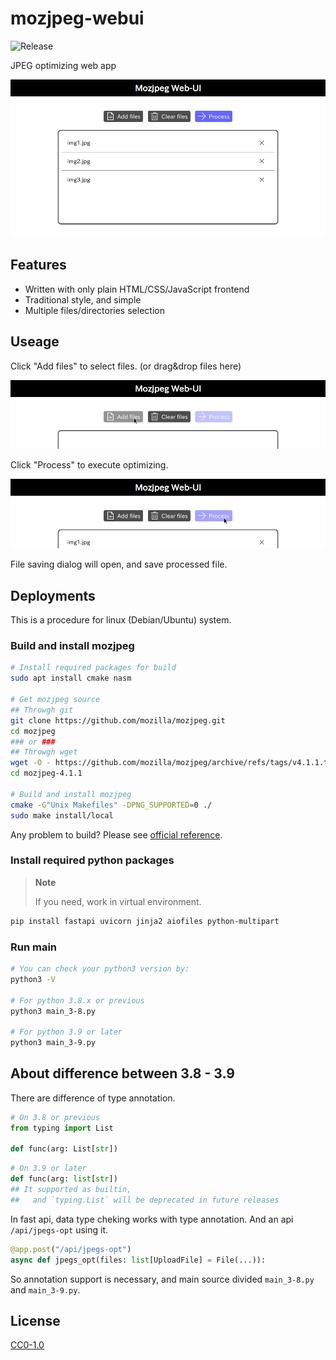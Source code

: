 # mozjpeg-webui

![Release](https://img.shields.io/github/v/release/akuad/mozjpeg-webui?label=Release)

JPEG optimizing web app

![Screen shot](/imgs/screen.webp)

## Features

* Written with only plain HTML/CSS/JavaScript frontend
* Traditional style, and simple
* Multiple files/directories selection

## Useage

Click "Add files" to select files. (or drag&drop files here)

![Demo - Add files](imgs/demo-1.webp)

Click "Process" to execute optimizing.

![Demo - Process](imgs/demo-2.webp)

File saving dialog will open, and save processed file.

## Deployments

This is a procedure for linux (Debian/Ubuntu) system.

### Build and install mozjpeg

```sh
# Install required packages for build
sudo apt install cmake nasm

# Get mozjpeg source
## Throwgh git
git clone https://github.com/mozilla/mozjpeg.git
cd mozjpeg
### or ###
## Throwgh wget
wget -O - https://github.com/mozilla/mozjpeg/archive/refs/tags/v4.1.1.tar.gz | tar -xzv -C ./
cd mozjpeg-4.1.1

# Build and install mozjpeg
cmake -G"Unix Makefiles" -DPNG_SUPPORTED=0 ./
sudo make install/local
```

Any problem to build? Please see [official reference](https://github.com/mozilla/mozjpeg/blob/master/BUILDING.md).

### Install required python packages

> **Note**
>
> If you need, work in virtual environment.

```sh
pip install fastapi uvicorn jinja2 aiofiles python-multipart
```

### Run main

```sh
# You can check your python3 version by:
python3 -V

# For python 3.8.x or previous
python3 main_3-8.py

# For python 3.9 or later
python3 main_3-9.py
```

## About difference between 3.8 - 3.9

There are difference of type annotation.

```py
# On 3.8 or previous
from typing import List

def func(arg: List[str])
```

```py
# On 3.9 or later
def func(arg: list[str])
## It supported as builtin,
##   and `typing.List` will be deprecated in future releases
```

In fast api, data type cheking works with type annotation.
And an api `/api/jpegs-opt` using it.

```py
@app.post("/api/jpegs-opt")
async def jpegs_opt(files: list[UploadFile] = File(...)):
```

So annotation support is necessary, and main source divided `main_3-8.py` and `main_3-9.py`.

## License

[CC0-1.0](LICENSE)

